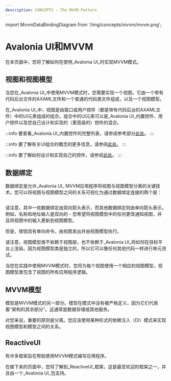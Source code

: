 ```yaml
---
description: CONCEPTS - The MVVM Pattern
---
```


import MvvmDataBindingDiagram from '/img/concepts/mvvm/mvvm.png';

# Avalonia UI和MVVM

在本页面中，您将了解如何在使用_Avalonia UI_时实现MVVM模式。

## 视图和视图模型

当您在_Avalonia UI_中使用MVVM模式时，您需要实现一个视图，它由一个带有代码后台文件的AXAML文件和一个普通的代码类文件组成，以及一个视图模型。

在_Avalonia UI_中，视图是由窗口或用户控件（都是带有代码后台的AXAML文件）中的UI元素组成的组合。组合中的UI元素可以是_Avalonia UI_内置控件、用户控件以及您自己设计和实现的（更高级的）控件的混合。

:::info
要查看_Avalonia UI_内置控件的完整列表，请参阅参考部分[此处](../../reference/controls/)。
:::

:::info
要了解有关UI组合的概念的更多信息，请参阅[此处](../ui-composition.md)。
:::

:::info
要了解如何设计和实现自己的控件，请参阅[此处](../../guides/custom-controls/how-to-create-a-custom-controls-library.md)。
:::

## 数据绑定

数据绑定是允许_Avalonia UI_ MVVM应用程序将视图与视图模型分离的关键技术。您可以将视图与视图模型之间的关系可视化为通过数据绑定连接的两个层：

<img src={MvvmDataBindingDiagram} alt=""/>

请注意，其中一些数据绑定由双向箭头表示，而其他数据绑定则由单向箭头表示。例如，名称和地址输入是双向的 - 您希望将视图模型中的任何更改通知视图，并且将视图中的输入更新到视图模型。

但是，按钮具有单向命令，由视图发出并由视图模型执行。

请注意，视图模型类不依赖于视图层，也不依赖于_Avalonia UI_将如何在目标平台上渲染。因为视图模型类是独立的，所以它可以像任何其他代码一样进行单元测试。

当您在实践中使用MVVM模式时，您将为每个视图使用一个相应的视图模型，视图模型类包含了视图的所有应用程序逻辑。

## MVVM模型

模型是MVVM模式的另一部分。模型在模式中没有被严格定义，因为它们代表着“架构的其余部分”。这通常是数据存储或其他服务。

对您来说，重要的原则是分离。您应该使用某种形式的依赖注入（DI）模式来实现视图模型和模型之间的关系。

## ReactiveUI

有许多框架旨在帮助使用MVVM模式编写应用程序。

在接下来的页面中，您将了解到_ReactiveUI_框架，这是最受欢迎的框架之一，并且由一个_Avalonia UI_包支持。